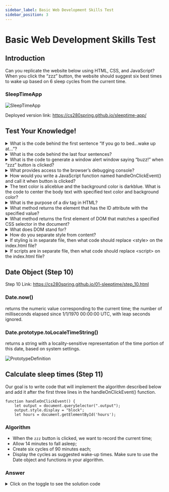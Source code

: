 ```yaml
---
sidebar_label: Basic Web Development Skills Test
sidebar_position: 3
---
```


# Basic Web Development Skills Test

## Introduction

Can you replicate the website below using HTML, CSS, and JavaScript? When you click the “zzz” button, the website should suggest six best times to wake up based on 6 sleep cycles from the current time.

### SleepTimeApp

![SleepTimeApp](/img/systems/sleeptime-pg2.png)

Deployed version link: https://cs280spring.github.io/sleeptime-app/

## Test Your Knowledge!

<details>
<summary>What is the code behind the first sentence “If you go to bed...wake up at...”?</summary>

```
<p>If you go to bed NOW, you should wake up at...</p>
```

</details>

<details>
<summary>What is the code behind the last four sentences?</summary>

```
<p>It takes the average human fourteen minutes to fall asleep.</p>
<p>If you head to bed right now, you should try to wake up at one of the following times:</p>
<p>11:44 PM or 1:14 AM or 2:44 AM or 4:14 AM or 5:44 AM or 7:14 AM</p>
<p>A good night's sleep consists of 5-6 complete sleep cycles.</p>
```

</details>

<details>
<summary>What is the code to generate a window alert window saying “buzz!” when “zzz” button is clicked?</summary>

```
<button onclick="window.alert('buzz!')">zzz</button>
```

</details>

<details>
<summary>What provides access to the browser’s debugging console?</summary>

```
console.log()
```

</details>

<details>
<summary>How would you write a JavaScript function named handleOnClickEvent() and call it when button is clicked?</summary>

```
<script>
function handleOnClickEvent() {
window.alert('buzz!');
console.log('fizz!');
}
</script>

<button onclick="handleOnClickEvent()">zzz</button>

```

</details>

<details>
<summary>The text color is aliceblue and the background color is darkblue. What is the code to center the body text with specified text color and background color?</summary>

```
<body style="text-align: center;
    color: aliceblue;
    background-color: darkblue;"
>
```

</details>

<details>
<summary>What is the purpose of a div tag in HTML?</summary>
HTML &lt;div&gt; tag defines a division or section in an HTML document.
</details>

<details>
<summary>What method returns the element that has the ID attribute with the specified value?</summary>
getElementById()
</details>

<details>
<summary>What method returns the first element of DOM that matches a specified CSS selector in the document?</summary>
querySelector()
</details>

<details>
<summary>What does DOM stand for?</summary>
DOM stands for Document Object Model. 
</details>

<details>
<summary>How do you separate style from content?</summary>
Use &lt;style&gt; element instead of inline style attributes. Or better, move all styling into a separate file. 
</details>

<details>
<summary>If styling is in separate file, then what code should replace &lt;style&gt; on the index.html file?</summary>

```
<link rel="stylesheet" href="style.css">
```

</details>

<details>
<summary>If scripts are in separate file, then what code should replace &lt;script&gt; on the index.html file?</summary>

```
<script src="script.js"></script>
```

</details>

## Date Object (Step 10)

Step 10 Link: https://cs280spring.github.io/01-sleeptime/step_10.html

### Date.now()

returns the numeric value corresponding to the current time; the number of milliseconds elapsed since 1/1/1970 00:00:00 UTC, with leap seconds ignored.

### Date.prototype.toLocaleTimeString()

returns a string with a locality-sensitive representation of the time portion of this date, based on system settings.

![PrototypeDefinition](/img/systems/prototype_def.png)

## Calculate sleep times (Step 11)

Our goal is to write code that will implement the algorithm described below and add it after the first three lines in the handleOnClickEvent() function.

```
function handleOnClickEvent() {
    let output = document.querySelector(".output");
    output.style.display = "block";
    let hours = document.getElementById('hours');
```

### Algorithm

- When the `zzz` button is clicked, we want to record the current time;
- Allow 14 minutes to fall asleep;
- Create six cycles of 90 minutes each;
- Display the cycles as suggested wake-up times.
  Make sure to use the Date object and functions in your algorithm.

### Answer

<details>
<summary>Click on the toggle to see the solution code</summary>

```
<script>
function handleOnClickEvent() {
    let output = document.querySelector(".output");
    output.style.display = "block";
    let hours = document.getElementById('hours');

    // When the zzz button is clicked, we want to record the current time;
    let now = Date.now();

    // Allow 14 minutes to fall asleep;
    let minute = 60 * 1000; // milliseconds
    now += 14 * minute;

    // Create six cycles of 90 minutes each;
    let hoursString = "";
    for (let c = 1; c <= 6; c++) {
        now += 90 * minute; // a sleep cycle passed!
        let cycle = new Date(now);
        hoursString += cycle.toLocaleTimeString([], {
        hour: "2-digit",
        minute: "2-digit",
        });
        if (c < 6) {
        hoursString += ", ";
        }
    }

    // Display the cycles as suggested wake-up times.
    hours.innerText = hoursString;
}
</script>

```

</details>
